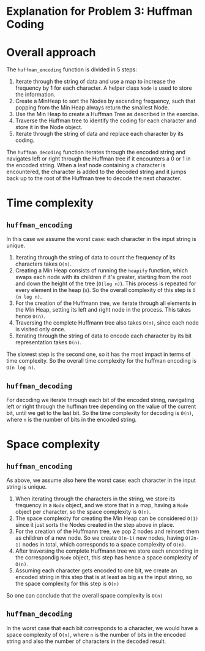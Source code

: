 # Explanation for Problem 3: Huffman Coding

# Overall approach
The `huffman_encoding` function is divided in 5 steps:
1. Iterate through the string of data and use a map to increase the frequency by 1
   for each character. A helper class `Node` is used to store the information.
2. Create a MinHeap to sort the Nodes by ascending frequency, such that popping from
   the Min Heap always return the smallest Node. 
3. Use the Min Heap to create a Huffman Tree as described in the exercise.
4. Traverse the Huffman tree to identify the coding for each character and store it
   in the Node object.
5. Iterate through the string of data and replace each character by its coding.

The `huffman_decoding` function iterates through the encoded string and navigates left
or right through the Huffman tree if it encounters a 0 or 1 in the encoded string. When
a leaf node containing a character is encountered, the character is added to the decoded
string and it jumps back up to the root of the Huffman tree to decode the next character.

# Time complexity
## `huffman_encoding`
In this case we assume the worst case: each character in the input string is unique.
1. Iterating through the string of data to count the frequency of its characters takes `O(n)`.
2. Creating a Min Heap consists of running the `heapify` function, which swaps each node with 
   its children if it's greater, starting from the root and down the height of the tree
   (`O(log n)`). This process is repeated for every element in the heap (`n`). So the overall
   complexity of this step is `O (n log n)`.
3. For the creation of the Huffmann tree, we iterate through all elements in the Min Heap,
   setting its left and right node in the process. This takes hence `O(n)`.
4. Traversing the complete Huffmann tree also takes `O(n)`, since each node is visited only once.
5. Iterating through the string of data to encode each character by its bit representation
   takes `O(n)`.

The slowest step is the second one, so it has the most impact in terms of time complexity. So
the overall time complexity for the huffman encoding is `O(n log n)`.

## `huffman_decoding`
For decoding we iterate through each bit of the encoded string, navigating left or right through
the huffman tree depending on the value of the current bit, until we get to the last bit. So the
time complexity for decoding is `O(n)`, where `n` is the number of bits in the encoded string.

# Space complexity
## `huffman_encoding`
As above, we assume also here the worst case: each character in the input string is unique.
1. When iterating through the characters in the string, we store its frequency in a `Node`
   object, and we store that in a map, having a `Node` object per character, so the space 
   complexity is `O(n)`.
2. The space complexity for creating the Min Heap can be considered `O(1)` since it just sorts
   the Nodes created in the step above in place.
3. For the creation of the Huffmann tree, we pop 2 nodes and reinsert them as children of 
   a new node. So we create `O(n-1)` new nodes, having `O(2n-1)` nodes in total, which corresponds
   to a space complexity of `O(n)`.
4. After traversing the complete Huffmann tree we store each enconding in the correspondig `Node`
   object, this step has hence a space complexity of `O(n)`.
5. Assuming each character gets encoded to one bit, we create an encoded string in this step
   that is at least as big as the input string, so the space complexity for this step is `O(n)`

So one can conclude that the overall space complexity is `O(n)`

## `huffman_decoding`
In the worst case that each bit corresponds to a character, we would have a space complexity of `O(n)`, 
where `n` is the number of bits in the encoded string and also the number of characters in the decoded
result.